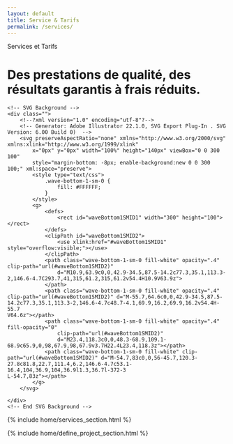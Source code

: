```yaml
---
layout: default
title: Service & Tarifs
permalink: /services/
---
```


<div id="SVGwave1BottomSMShape" class="position-relative bg-primary-2">
    <div class="services container space-top-2  space-bottom-4">
        <div class=" p-5">
            <div class="m-5 text-center">
                <div class="h1 text-white font-weight-semi-bold">
                    Services et Tarifs
                </div>
                <h1 class="h3 text-white">
                    Des prestations de <span class="font-weight-semi-bold">qualité</span>, des résultats garantis à
                    <span class="font-weight-semi-bold">frais réduits</span>.
                </h1>
            </div>
        </div>
    </div>

    <!-- SVG Background -->
    <div class="">
        <!--?xml version="1.0" encoding="utf-8"?-->
        <!-- Generator: Adobe Illustrator 22.1.0, SVG Export Plug-In . SVG Version: 6.00 Build 0)  -->
        <svg preserveAspectRatio="none" xmlns="http://www.w3.org/2000/svg" xmlns:xlink="http://www.w3.org/1999/xlink"
            x="0px" y="0px" width="100%" height="140px" viewBox="0 0 300 100"
            style="margin-bottom: -8px; enable-background:new 0 0 300 100;" xml:space="preserve">
            <style type="text/css">
                .wave-bottom-1-sm-0 {
                    fill: #FFFFFF;
                }
            </style>
            <g>
                <defs>
                    <rect id="waveBottom1SMID1" width="300" height="100"></rect>
                </defs>
                <clipPath id="waveBottom1SMID2">
                    <use xlink:href="#waveBottom1SMID1" style="overflow:visible;"></use>
                </clipPath>
                <path class="wave-bottom-1-sm-0 fill-white" opacity=".4" clip-path="url(#waveBottom1SMID2)"
                    d="M10.9,63.9c0,0,42.9-34.5,87.5-14.2c77.3,35.1,113.3-2,146.6-4.7C293.7,41,315,61.2,315,61.2v54.4H10.9V63.9z">
                </path>
                <path class="wave-bottom-1-sm-0 fill-white" opacity=".4" clip-path="url(#waveBottom1SMID2)" d="M-55.7,64.6c0,0,42.9-34.5,87.5-14.2c77.3,35.1,113.3-2,146.6-4.7c48.7-4.1,69.9,16.2,69.9,16.2v54.4H-55.7
    V64.6z"></path>
                <path class="wave-bottom-1-sm-0 fill-white" opacity=".4" fill-opacity="0"
                    clip-path="url(#waveBottom1SMID2)"
                    d="M23.4,118.3c0,0,48.3-68.9,109.1-68.9c65.9,0,98,67.9,98,67.9v3.7H22.4L23.4,118.3z"></path>
                <path class="wave-bottom-1-sm-0 fill-white" clip-path="url(#waveBottom1SMID2)" d="M-54.7,83c0,0,56-45.7,120.3-27.8c81.8,22.7,111.4,6.2,146.6-4.7c53.1-16.4,104,36.9,104,36.9l1.3,36.7l-372-3
    L-54.7,83z"></path>
            </g>
        </svg>

    </div>
    <!-- End SVG Background -->
</div>

{% include home/services_section.html %}

{% include home/define_project_section.html %}